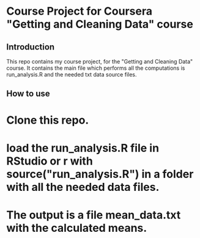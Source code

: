 Course Project for Coursera "Getting and Cleaning Data" course
==============================================================


Introduction
------------
This repo contains my course project, for the "Getting and Cleaning Data" course.
It contains the main file which performs all the computations is run_analysis.R and the needed txt data source files.

How to use
----------

# Clone this repo.
# load the run_analysis.R file in RStudio or r with source("run_analysis.R") in a folder with all the needed data files. 
# The output is a file mean_data.txt with the calculated means.



